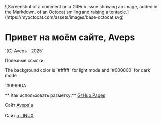 <link rel="stylesheet" type="text/css" href="css/aveps.css">
![Screenshot of a comment on a GitHub issue showing an image, added in the Markdown, of an Octocat smiling and raising a tentacle.](https://myoctocat.com/assets/images/base-octocat.svg)
<h1>Привет на моём сайте, Aveps</h1>
`(C) Aveps - 2025`
<p>Полезные ссылки:</p>
The background color is `#ffffff` for light mode and `#000000` for dark mode
<br><br>
`#0969DA`

** Как использовать разметку:**
[GitHub Pages](https://docs.github.com/ru/get-started/writing-on-github/getting-started-with-writing-and-formatting-on-github/basic-writing-and-formatting-syntax)

Сайт <a class="tooltiplink" href="https://aveps.github.io/Aveps_book/aveps.html" data-title="Aveps сайт">Aveps`a</a>
<br><br>
Сайт <a class="tooltiplink" href="https://stm66.github.io/" data-title="Михаил stm66">о LINUX</a>
